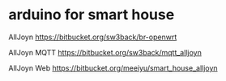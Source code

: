 arduino for smart house
=====

AllJoyn
https://bitbucket.org/sw3back/br-openwrt

AllJoyn MQTT
https://bitbucket.org/sw3back/mqtt_alljoyn

AllJoyn Web
https://bitbucket.org/meeiyu/smart_house_alljoyn
